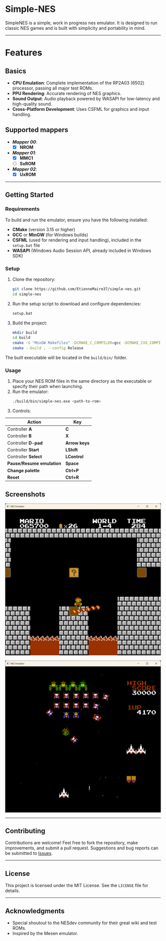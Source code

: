 # Simple-NES

SimpleNES is a simple, work in progress nes emulator. It is designed to run classic NES games and is built with simplicity and portability in mind.

---

# Features

## Basics
- **CPU Emulation**: Complete implementation of the RP2A03 (6502) processor, passing all major test ROMs.
- **PPU Rendering**: Accurate rendering of NES graphics.
- **Sound Output**: Audio playback powered by WASAPI for low-latency and high-quality sound.
- **Cross-Platform Development**: Uses CSFML for graphics and input handling.

## Supported mappers
- ***Mapper 00***:
   - [x] **NROM**
- ***Mapper 01***:
   - [x] **MMC1**
   - [ ] **SxROM**
- ***Mapper 02***: 
   - [x] **UxROM**

---

## Getting Started

### Requirements
To build and run the emulator, ensure you have the following installed:

- **CMake** (version 3.15 or higher)
- **GCC** or **MinGW** (for Windows builds)
- **CSFML** (used for rendering and input handling), included in the `setup.bat` file
- **WASAPI** (Windows Audio Session API, already included in Windows SDK)

### Setup
1. Clone the repository:
   ```bash
   git clone https://github.com/EtienneMaire37/simple-nes.git
   cd simple-nes
   ```

2. Run the setup script to download and configure dependencies:
   ```bash
   setup.bat
   ```

3. Build the project:
   ```bash
   mkdir build
   cd build
   cmake -G "MinGW Makefiles" -DCMAKE_C_COMPILER=gcc -DCMAKE_CXX_COMPILER=g++ ..
   cmake --build . --config Release
   ```

The built executable will be located in the `build/bin/` folder.

### Usage
1. Place your NES ROM files in the same directory as the executable or specify their path when launching.
2. Run the emulator:
   ```bash
   ./build/bin/simple-nes.exe <path-to-rom>
   ```
3. Controls:

| Action | Key |
|--------|-----------|
| Controller **A** | **C** |
| Controller **B** | **X** |
| Controller **D-pad** | **Arrow keys** |
| Controller **Start** | **LShift** |
| Controller **Select** | **LControl** |
| **Pause/Resume emulation** | **Space** |
| **Change palette** | **Ctrl+P** |
| **Reset** | **Ctrl+R** |

## Screenshots

![Super Mario Bros screenshot](./screenshots/smb1.png)

![Galaga screenshot](./screenshots/galaga.png)

---

## Contributing
Contributions are welcome! Feel free to fork the repository, make improvements, and submit a pull request. Suggestions and bug reports can be submitted to [Issues](https://github.com/EtienneMaire37/simple-nes/issues).

---

## License
This project is licensed under the MIT License. See the `LICENSE` file for details.

---

## Acknowledgments
- Special shoutout to the NESdev community for their great wiki and test ROMs.
- Inspired by the Mesen emulator.